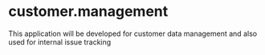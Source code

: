 # customer.management
This application will be developed for customer data management and also used for internal issue tracking 
